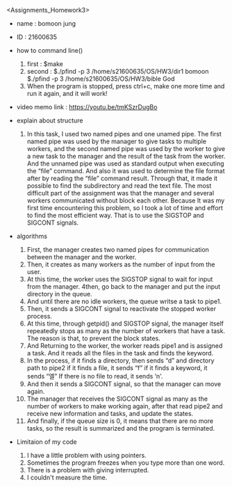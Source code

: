 <Assignments_Homework3>

- name : bomoon jung
- ID : 21600635

- how to command line()
    1. first : $make
    2. second : $./pfind -p 3 /home/s21600635/OS/HW3/dir1 bomoon
                $./pfind -p 3 /home/s21600635/OS/HW3/bible God
    3. When the program is stopped, press ctrl+c, make one more time and run it again, and it will work!

- video memo link : https://youtu.be/tmKSzrDugBo

- explain about structure
    1. In this task, I used two named pipes and one unamed pipe. The first named pipe was used by the manager to give tasks to multiple workers, and the second named pipe was used by the worker to give a new task to the manager and the result of the task from the worker.
    And the unnamed pipe was used as standard output when executing the “file” command. And also it was used to determine the file format after by reading the “file” command result. Through that, it made it possible to find the subdirectory and read the text file.
    The most difficult part of the assignment was that the manager and several workers communicated without block each other. Because It was my first time encountering this problem, so I took a lot of time and effort to find the most efficient way. That is to use the SIGSTOP and SIGCONT signals.

- algorithms
    1. First, the manager creates two named pipes for communication between the manager and the worker. 
    2. Then, it creates as many workers as the number of input from the user. 
    3. At this time, the worker uses the SIGSTOP signal to wait for input from the manager.
    4then, go back to the manager and put the input directory in the queue.
    5. And until there are no idle workers, the queue writse a task to pipe1.
    6. Then, it sends a SIGCONT signal to reactivate the stopped worker process.
    7. At this time, through getpid() and SIGSTOP signal, the manager itself repeatedly stops as many as the number of workers that have a task. The reason is that, to prevent the block states.
    8. And Returning to the worker, the worker reads pipe1 and is assigned a task. And it reads all the files in the task and finds the keyword.
    9. In the process, if it finds a directory, then sends “d” and directory path to pipe2
    if it finds a file, it sends “f”
    if it finds a keyword, it sends “엘”
    If there is no file to read, it sends ‘n'.
    10. And then it sends a SIGCONT signal, so that the manager can move again. 
    11. The manager that receives the SIGCONT signal as many as the number of workers to make working again, after that read pipe2 and receive new information and tasks, and update the states.
    12. And finally, if the queue size is 0, it means that there are no more tasks, so the result is summarized and the program is terminated.

- Limitaion of my code
    1. I have a little problem with using pointers.
    2. Sometimes the program freezes when you type more than one word.
    3. There is a problem with giving interrupted.
    4. I couldn't measure the time.